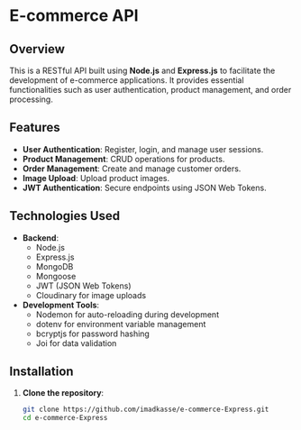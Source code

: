 # E-commerce API

## Overview

This is a RESTful API built using **Node.js** and **Express.js** to facilitate the development of e-commerce applications. It provides essential functionalities such as user authentication, product management, and order processing.

## Features

- **User Authentication**: Register, login, and manage user sessions.
- **Product Management**: CRUD operations for products.
- **Order Management**: Create and manage customer orders.
- **Image Upload**: Upload product images.
- **JWT Authentication**: Secure endpoints using JSON Web Tokens.

## Technologies Used

- **Backend**:
  - Node.js
  - Express.js
  - MongoDB
  - Mongoose
  - JWT (JSON Web Tokens)
  - Cloudinary for image uploads
- **Development Tools**:
  - Nodemon for auto-reloading during development
  - dotenv for environment variable management
  - bcryptjs for password hashing
  - Joi for data validation

## Installation

1. **Clone the repository**:

   ```bash
   git clone https://github.com/imadkasse/e-commerce-Express.git
   cd e-commerce-Express
